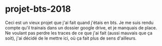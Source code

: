 # projet-bts-2018

Ceci est un vieux projet que j'ai fait quand j'étais en bts. Je me suis rendu compte qu'il trainais dans un dossier google drive, et je manquais de place. Ne voulant pas perdre les traces de ce que j'ai fait (aussi mauvais que ça soit), j'ai décidé de le mettre ici, où ça fait plus de sens d'ailleurs.
